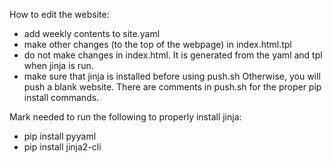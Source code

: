 How to edit the website:
- add weekly contents to site.yaml  
- make other changes (to the top of the webpage) in index.html.tpl  
- do not make changes in index.html. It is generated from the 
yaml and tpl when jinja is run.  
- make sure that jinja is installed before using push.sh
Otherwise, you will push a blank website. There are comments in push.sh 
for the proper pip install commands.

Mark needed to run the following to properly install jinja:  
- pip install pyyaml  
- pip install jinja2-cli
